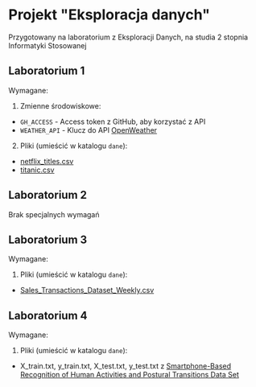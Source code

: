 # Projekt "Eksploracja danych"
Przygotowany na laboratorium z Eksploracji Danych, na studia 2 stopnia Informatyki Stosowanej

## Laboratorium 1
Wymagane:
1. Zmienne środowiskowe:
- `GH_ACCESS` - Access token z GitHub, aby korzystać z API
- `WEATHER_API` - Klucz do API [OpenWeather](https://openweathermap.org/)
2. Pliki (umieścić w katalogu `dane`):
- [netflix_titles.csv](https://raw.githubusercontent.com/mwaskom/seaborn-data/master/titanic.csv)
- [titanic.csv](https://www.kaggle.com/shivamb/netflix-shows?select=netflix_titles.csv)

## Laboratorium 2
Brak specjalnych wymagań

## Laboratorium 3
Wymagane:
1. Pliki (umieścić w katalogu `dane`):
- [Sales_Transactions_Dataset_Weekly.csv](http://archive.ics.uci.edu/ml/machine-learning-databases/00396/Sales_Transactions_Dataset_Weekly.csv)

## Laboratorium 4
Wymagane:
1. Pliki (umieścić w katalogu `dane`):
- X_train.txt, y_train.txt, X_test.txt, y_test.txt z [Smartphone-Based Recognition of Human Activities and Postural Transitions Data Set](https://archive.ics.uci.edu/ml/datasets/Smartphone-Based+Recognition+of+Human+Activities+and+Postural+Transitions)

